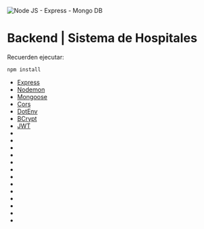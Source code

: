 ![Node JS - Express - Mongo DB](https://miro.medium.com/max/1200/0*11eDqY4zA04y2_n6.jpg)  
# Backend | Sistema de Hospitales  
Recuerden ejecutar:
```
npm install
```

* [Express](https://expressjs.com/es/starter/installing.html) 
* [Nodemon](https://www.npmjs.com/package/nodemon)
* [Mongoose](https://mongoosejs.com/)
* [Cors](https://www.npmjs.com/package/cors)
* [DotEnv](https://www.npmjs.com/package/dotenv)
* [BCrypt](https://www.npmjs.com/package/bcrypt)
* [JWT](https://jwt.io/)
* []()
* []()
* []()
* []()
* []()
* []()
* []()
* []()
* []()
* []()
* []()
* []()
* []()